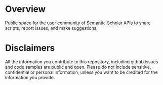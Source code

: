 # Overview
Public space for the user community of Semantic Scholar APIs to share scripts, report issues, and make suggestions.

# Disclaimers
All the information you contribute to this repository, including github issues and code samples are public and open. Please do not include sensitive, confidential or personal information, unless you want to be credited for the information you provide.
